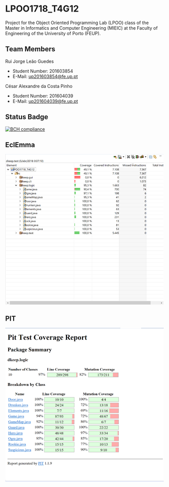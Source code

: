 # LPOO1718_T4G12

Project for the Object Oriented Programming Lab (LPOO) class of the Master in Informatics and Computer Engineering (MIEIC) at the Faculty of Engineering of the University of Porto (FEUP). 


## Team Members 


Rui Jorge Leão Guedes <br>
* Student Number: 201603854
* E-Mail: up201603854@fe.up.pt

César Alexandre da Costa Pinho <br>
* Student Number: 201604039
* E-Mail: up201604039@fe.up.pt 


## Status Badge
[![BCH compliance](https://bettercodehub.com/edge/badge/RuiGuedes/LPOO1718_T4G12?branch=master&token=7ea6bfd3c495fe7056dda25afd505674475a9c47)](https://bettercodehub.com/)


## EclEmma

![alt text](https://github.com/RuiGuedes/LPOO1718_T4G12/blob/guided-project-delivery/LPOO1718_T4G12/EclEmma%20Results.png)


## PIT

![alt text](https://github.com/RuiGuedes/LPOO1718_T4G12/blob/guided-project-delivery/LPOO1718_T4G12/PIT%20Tool%20Results.png)

<br><br>
